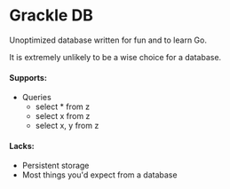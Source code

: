 # Grackle DB
Unoptimized database written for fun and to learn Go.

It is extremely unlikely to be a wise choice for a database.

#### Supports:
* Queries
  * select * from z
  * select x from z
  * select x, y from z

#### Lacks:
* Persistent storage
* Most things you'd expect from a database
